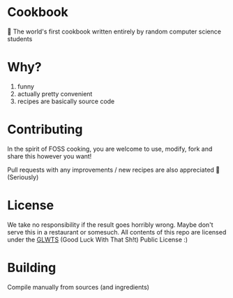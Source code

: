 # Cookbook

🍲 The world's first cookbook written entirely by random computer science students

# Why?

1. funny
2. actually pretty convenient
3. recipes are basically source code

# Contributing

In the spirit of FOSS cooking, you are welcome to use, modify, fork and share this however you want!

Pull requests with any improvements / new recipes are also appreciated 🚀
(Seriously)

# License

We take no responsibility if the result goes horribly wrong. Maybe don't serve this in a restaurant or somesuch.
All contents of this repo are licensed under the [GLWTS](https://github.com/me-shaon/GLWTPL/blob/master/NSFW_LICENSE) (Good Luck With That Sh!t) Public License :)

# Building

Compile manually from sources (and ingredients)

